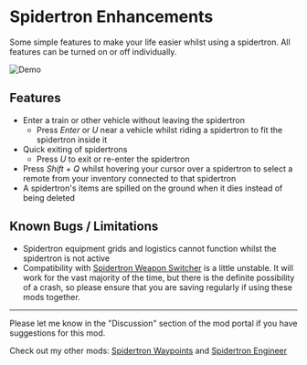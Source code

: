 Spidertron Enhancements
==================

Some simple features to make your life easier whilst using a spidertron. All features can be turned on or off individually.

![Demo](https://imgur.com/gMVfDv6.gif)

Features
-----

- Enter a train or other vehicle without leaving the spidertron
    - Press *Enter* or *U* near a vehicle whilst riding a spidertron to fit the spidertron inside it
- Quick exiting of spidertrons
    - Press *U* to exit or re-enter the spidertron
- Press *Shift + Q* whilst hovering your cursor over a spidertron to select a remote from your inventory connected to that spidertron
- A spidertron's items are spilled on the ground when it dies instead of being deleted

Known Bugs / Limitations
-----

- Spidertron equipment grids and logistics cannot function whilst the spidertron is not active
- Compatibility with [Spidertron Weapon Switcher](https://mods.factorio.com/mod/SpidertronWeaponSwitcher) is a little unstable. It will work for the vast majority of the time, but there is the definite possibility of a crash, so please ensure that you are saving regularly if using these mods together.

-----

Please let me know in the "Discussion" section of the mod portal if you have suggestions for this mod.

Check out my other mods: [Spidertron Waypoints](https://mods.factorio.com/mod/SpidertronWaypoints) and [Spidertron Engineer](https://mods.factorio.com/mod/SpidertronEngineer)
